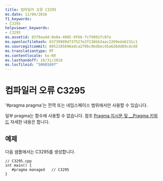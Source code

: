 ```yaml
---
title: 컴파일러 오류 C3295
ms.date: 11/04/2016
f1_keywords:
- C3295
helpviewer_keywords:
- C3295
ms.assetid: 83f0aa4d-0e0a-4905-9f66-fcf9991fc07a
ms.openlocfilehash: 63739989d737527e3f136bb3aac2269eda6231c1
ms.sourcegitcommit: 6052185696adca270bc9bdbec45a626dd89cdcdd
ms.translationtype: MT
ms.contentlocale: ko-KR
ms.lasthandoff: 10/31/2018
ms.locfileid: "50601697"
---
```

# <a name="compiler-error-c3295"></a>컴파일러 오류 C3295

'#pragma pragma'는 전역 또는 네임스페이스 범위에서만 사용할 수 있습니다.

일부 pragma는 함수에 사용할 수 없습니다.  참조 [Pragma 지시문 및 __Pragma 키워드](../../preprocessor/pragma-directives-and-the-pragma-keyword.md) 자세한 내용은 합니다.

## <a name="example"></a>예제

다음 샘플에서는 C3295를 생성합니다.

```
// C3295.cpp
int main() {
   #pragma managed   // C3295
}
```